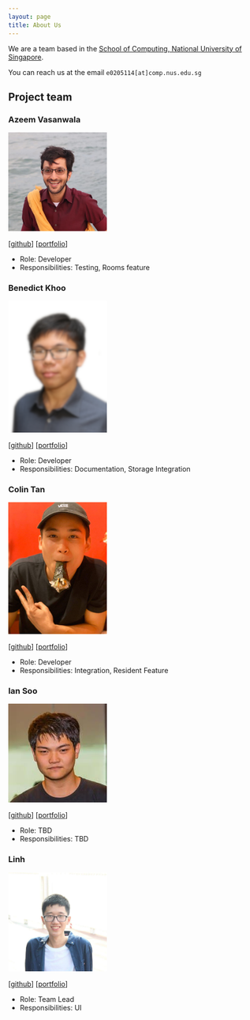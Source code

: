 ```yaml
---
layout: page
title: About Us
---
```


We are a team based in the [School of Computing, National University of Singapore](http://www.comp.nus.edu.sg).

You can reach us at the email `e0205114[at]comp.nus.edu.sg`

## Project team

### Azeem Vasanwala

<img src="images/drwala.png" width="200px">

[[github](https://github.com/DrWala)]
[[portfolio](team/azeem.md)]

* Role: Developer
* Responsibilities: Testing, Rooms feature

### Benedict Khoo

<img src="images/benedictkhoomw.png" width="200px">

[[github](https://github.com/benedictkhoomw)]
[[portfolio](team/benedict.md)]

* Role: Developer
* Responsibilities: Documentation, Storage Integration

### Colin Tan

<img src="images/colintkn.png" width="200px">

[[github](https://github.com/colintkn)]
[[portfolio](team/colin.md)]

* Role: Developer
* Responsibilities: Integration, Resident Feature 

### Ian Soo

<img src="images/team/ian.jpg" width="200px">

[[github](https://github.com/stein414)]
[[portfolio](team/ian.md)]

* Role: TBD
* Responsibilities: TBD

### Linh

<img src="images/cnlinh.png" width="200px">

[[github](https://github.com/cnlinh)]
[[portfolio](team/linh.md)]

* Role: Team Lead
* Responsibilities: UI
